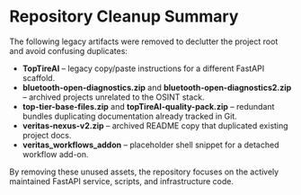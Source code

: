 # Repository Cleanup Summary

The following legacy artifacts were removed to declutter the project root and avoid confusing duplicates:

- **TopTireAI** – legacy copy/paste instructions for a different FastAPI scaffold.
- **bluetooth-open-diagnostics.zip** and **bluetooth-open-diagnostics2.zip** – archived projects unrelated to the OSINT stack.
- **top-tier-base-files.zip** and **topTireAI-quality-pack.zip** – redundant bundles duplicating documentation already tracked in Git.
- **veritas-nexus-v2.zip** – archived README copy that duplicated existing project docs.
- **veritas_workflows_addon** – placeholder shell snippet for a detached workflow add-on.

By removing these unused assets, the repository focuses on the actively maintained FastAPI service, scripts, and infrastructure code.
